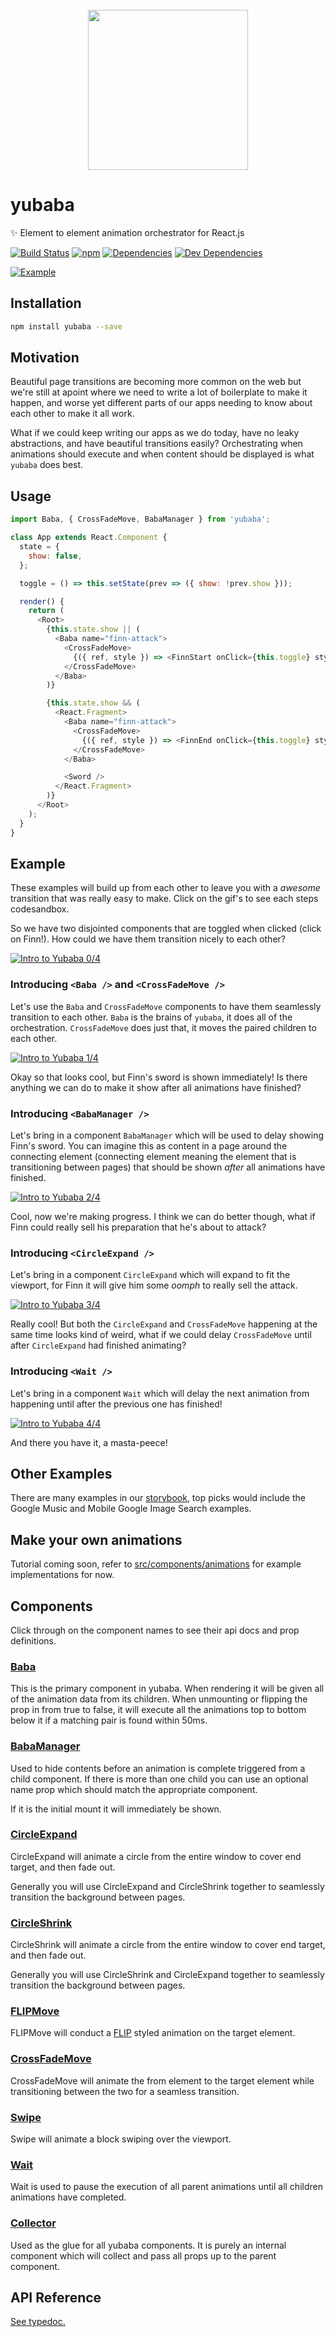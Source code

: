 <div align="center">
  <br />
  <img src="https://github.com/madou/yubaba/blob/master/icon.png?raw=true" width="256px" height="256px" align="center" />
</div>

# yubaba

✨ Element to element animation orchestrator for React.js

[![Build Status](https://travis-ci.org/madou/yubaba.svg?branch=master)](https://travis-ci.org/madou/yubaba)
[![npm](https://img.shields.io/npm/v/yubaba.svg)](https://www.npmjs.com/package/yubaba)
[![Dependencies](https://img.shields.io/david/madou/yubaba.svg?style=flat-squarer)](https://david-dm.org/madou/yubaba)
[![Dev Dependencies](https://david-dm.org/madou/yubaba/dev-status.svg)](https://david-dm.org/madou/yubaba?type=dev)

[![Example](https://github.com/madou/yubaba/raw/master/test/images/example-music.gif)](https://madou.github.io/yubaba/?selectedKind=Examples%2FGoogleMusic&selectedStory=move%20expand%20shrink%20wait&full=0&addons=0&stories=1&panelRight=0)

## Installation

```bash
npm install yubaba --save
```

## Motivation

Beautiful page transitions are becoming more common on the web but we're still at apoint where we need to write a lot of boilerplate to make it happen,
and worse yet different parts of our apps needing to know about each other to make it all work.

What if we could keep writing our apps as we do today,
have no leaky abstractions,
and have beautiful transitions easily?
Orchestrating when animations should execute and when content should be displayed is what `yubaba` does best.

## Usage

```javascript
import Baba, { CrossFadeMove, BabaManager } from 'yubaba';

class App extends React.Component {
  state = {
    show: false,
  };

  toggle = () => this.setState(prev => ({ show: !prev.show }));

  render() {
    return (
      <Root>
        {this.state.show || (
          <Baba name="finn-attack">
            <CrossFadeMove>
              {({ ref, style }) => <FinnStart onClick={this.toggle} style={style} innerRef={ref} />}
            </CrossFadeMove>
          </Baba>
        )}

        {this.state.show && (
          <React.Fragment>
            <Baba name="finn-attack">
              <CrossFadeMove>
                {({ ref, style }) => <FinnEnd onClick={this.toggle} style={style} innerRef={ref} />}
              </CrossFadeMove>
            </Baba>

            <Sword />
          </React.Fragment>
        )}
      </Root>
    );
  }
}
```

## Example

These examples will build up from each other to leave you with a _awesome_ transition that was really easy to make.
Click on the gif's to see each steps codesandbox.

So we have two disjointed components that are toggled when clicked (click on Finn!).
How could we have them transition nicely to each other?

[![Intro to Yubaba 0/4](https://github.com/madou/yubaba/blob/master/test/images/finn-0.gif?raw=true)](https://codesandbox.io/s/jvw344oll3)

### Introducing `<Baba />` and `<CrossFadeMove />`

Let's use the `Baba` and `CrossFadeMove` components to have them seamlessly transition to each other.
`Baba` is the brains of `yubaba`,
it does all of the orchestration.
`CrossFadeMove` does just that,
it moves the paired children to each other.

[![Intro to Yubaba 1/4](https://github.com/madou/yubaba/blob/master/test/images/finn-1.gif?raw=true)](https://codesandbox.io/s/x3v5ywk5ro)

Okay so that looks cool,
but Finn's sword is shown immediately!
Is there anything we can do to make it show after all animations have finished?

### Introducing `<BabaManager />`

Let's bring in a component `BabaManager` which will be used to delay showing Finn's sword.
You can imagine this as content in a page around the connecting element (connecting element meaning the element that is transitioning between pages) that should be shown _after_ all animations have finished.

[![Intro to Yubaba 2/4](https://github.com/madou/yubaba/blob/master/test/images/finn-2.gif?raw=true)](https://codesandbox.io/s/oo6905z0k9)

Cool,
now we're making progress.
I think we can do better though,
what if Finn could really sell his preparation that he's about to attack?

### Introducing `<CircleExpand />`

Let's bring in a component `CircleExpand` which will expand to fit the viewport,
for Finn it will give him some _oomph_ to really sell the attack.

[![Intro to Yubaba 3/4](https://github.com/madou/yubaba/blob/master/test/images/finn-3.gif?raw=true)](https://codesandbox.io/s/6xp1jk4xjw)

Really cool!
But both the `CircleExpand` and `CrossFadeMove` happening at the same time looks kind of weird,
what if we could delay `CrossFadeMove` until after `CircleExpand` had finished animating?

### Introducing `<Wait />`

Let's bring in a component `Wait` which will delay the next animation from happening until after the previous one has finished!

[![Intro to Yubaba 4/4](https://github.com/madou/yubaba/blob/master/test/images/finn-4.gif?raw=true)](https://codesandbox.io/s/llv7pkv9y9)

And there you have it,
a masta-peece!

## Other Examples

There are many examples in our [storybook](https://madou.github.io/yubaba/?selectedKind=Examples%2FGoogleSearch&selectedStory=search%20bar&full=0&addons=0&stories=1&panelRight=0),
top picks would include the Google Music and Mobile Google Image Search examples.

## Make your own animations

Tutorial coming soon,
refer to [src/components/animations](https://github.com/madou/yubaba/tree/master/packages/yubaba/src/components/animations) for example implementations for now.

## Components

Click through on the component names to see their api docs and prop definitions.

### [Baba](https://madou.github.io/yubaba/typedoc/classes/baba.html)

This is the primary component in yubaba. When rendering it will be given all of the animation data from its children. When unmounting or flipping the prop in from true to false, it will execute all the animations top to bottom below it if a matching <Baba /> pair is found within 50ms.

### [BabaManager](https://madou.github.io/yubaba/typedoc/classes/babamanager.html)

Used to hide contents before an animation is complete triggered from a child <Baba /> component. If there is more than one child <Baba /> you can use an optional name prop which should match the appropriate <Baba /> component.

If it is the initial mount it will immediately be shown.

### [CircleExpand](https://madou.github.io/yubaba/typedoc/classes/circleexpand.html)

CircleExpand will animate a circle from the entire window to cover end target, and then fade out.

Generally you will use CircleExpand and CircleShrink together to seamlessly transition the background between pages.

### [CircleShrink](https://madou.github.io/yubaba/typedoc/classes/circleshrink.html)

CircleShrink will animate a circle from the entire window to cover end target, and then fade out.

Generally you will use CircleShrink and CircleExpand together to seamlessly transition the background between pages.

### [FLIPMove](https://madou.github.io/yubaba/typedoc/classes/flipmove.html)

FLIPMove will conduct a [FLIP](https://aerotwist.com/blog/flip-your-animations/) styled animation on the target element.

### [CrossFadeMove](https://madou.github.io/yubaba/typedoc/classes/crossfademove.html)

CrossFadeMove will animate the from element to the target element while transitioning between the two for a seamless transition.

### [Swipe](https://madou.github.io/yubaba/typedoc/classes/swipe.html)

Swipe will animate a block swiping over the viewport.

### [Wait](https://madou.github.io/yubaba/typedoc/classes/wait.html)

Wait is used to pause the execution of all parent animations until all children animations have completed.

### [Collector](https://madou.github.io/yubaba/typedoc/classes/collector.html)

Used as the glue for all yubaba components. It is purely an internal component which will collect and pass all props up to the parent <Baba /> component.

## API Reference

[See typedoc.](https://madou.github.io/yubaba/typedoc/)
